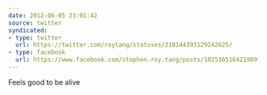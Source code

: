 ```yaml
---
date: 2012-06-05 23:01:42
source: twitter
syndicated:
- type: twitter
  url: https://twitter.com/roytang/statuses/210144393129242625/
- type: facebook
  url: https://www.facebook.com/stephen.roy.tang/posts/10151651642198912
---
```


Feels good to be alive